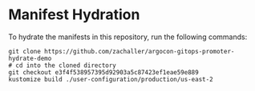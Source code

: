 # Manifest Hydration

To hydrate the manifests in this repository, run the following commands:

```shell
git clone https://github.com/zachaller/argocon-gitops-promoter-hydrate-demo
# cd into the cloned directory
git checkout e3f4f538957395d92903a5c87423ef1eae59e889
kustomize build ./user-configuration/production/us-east-2
```
